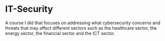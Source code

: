 # IT-Security
A course I did that focuses on addressing what cybersecurity concerns and threats that may affect different sectors such as the healthcare sector, the energy sector, the financial sector and the ICT sector.
